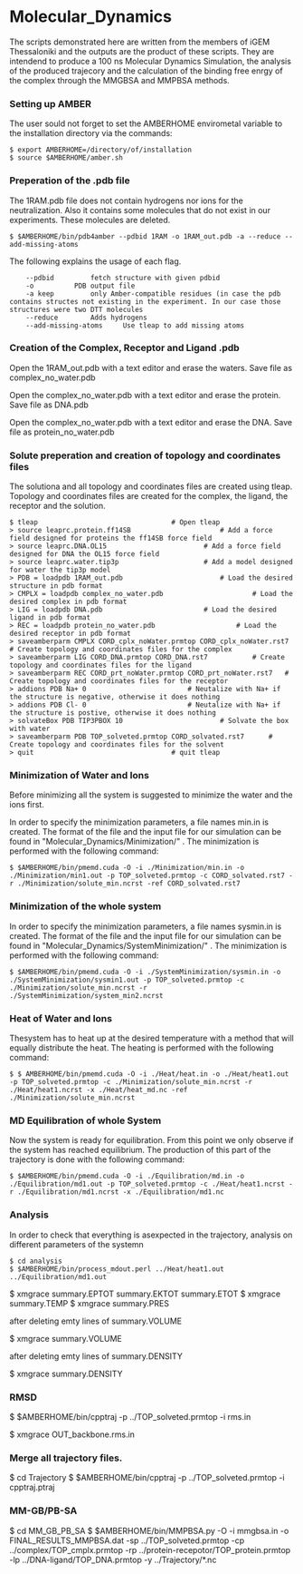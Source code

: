 # Molecular_Dynamics

The scripts demonstrated here are written from the members of iGEM Thessaloniki and the outputs are the product of these scripts. They are intendend to produce a 100 ns Molecular Dynamics Simulation, the analysis of the produced trajecory and the calculation of the binding free enrgy  of the complex through the MMGBSA and MMPBSA methods.

### Setting up AMBER 

The user sould not forget to set the AMBERHOME envirometal variable to the installation directory via the commands:
```
$ export AMBERHOME=/directory/of/installation
$ source $AMBERHOME/amber.sh
```
### Preperation of the .pdb file

The 1RAM.pdb file does not contain hydrogens nor ions for the neutralization. Also it contains some molecules that do not exist in our experiments. These molecules are deleted.

```
$ $AMBERHOME/bin/pdb4amber --pdbid 1RAM -o 1RAM_out.pdb -a --reduce --add-missing-atoms
```
The following explains the usage of each flag.
```
	--pdbid 		fetch structure with given pdbid 
	-o 			PDB output file 
	-a keep 		only Amber-compatible residues (in case the pdb contains structes not existing in the experiment. In our case those structures were two DTT molecules 
	--reduce  		Adds hydrogens
	--add-missing-atoms 	Use tleap to add missing atoms
  ```
### Creation of the Complex, Receptor and Ligand .pdb
  
Open the 1RAM_out.pdb with a text editor and erase the waters. 
Save file as complex_no_water.pdb

Open the complex_no_water.pdb with a text editor and erase the protein. 
Save file as DNA.pdb

Open the complex_no_water.pdb with a text editor and erase the DNA. 
Save file as protein_no_water.pdb

### Solute preperation and creation of topology and coordinates files

The solutiona and all topology and coordinates files are created using tleap. Topology and coordinates files are created for the complex, the ligand, the receptor and the solution.

```
$ tleap									# Open tleap
> source leaprc.protein.ff14SB 						# Add a force field designed for proteins the ff14SB force field
> source leaprc.DNA.OL15						# Add a force field designed for DNA the OL15 force field
> source leaprc.water.tip3p						# Add a model designed for water the tip3p model
> PDB = loadpdb 1RAM_out.pdb						# Load the desired structure in pdb format
> CMPLX = loadpdb complex_no_water.pdb				        # Load the desired complex in pdb format
> LIG = loadpdb DNA.pdb							# Load the desired ligand in pdb format
> REC = loadpdb protein_no_water.pdb					# Load the desired receptor in pdb format
> saveamberparm CMPLX CORD_cplx_noWater.prmtop CORD_cplx_noWater.rst7	# Create topology and coordinates files for the complex
> saveamberparm LIG CORD_DNA.prmtop CORD_DNA.rst7			# Create topology and coordinates files for the ligand
> saveamberparm REC CORD_prt_noWater.prmtop CORD_prt_noWater.rst7	# Create topology and coordinates files for the receptor
> addions PDB Na+ 0							# Neutalize with Na+ if the structure is negative, otherwise it does nothing
> addions PDB Cl- 0							# Neutalize with Na+ if the structure is postive, otherwise it does nothing
> solvateBox PDB TIP3PBOX 10 						# Solvate the box with water 	
> saveamberparm PDB TOP_solveted.prmtop CORD_solvated.rst7		# Create topology and coordinates files for the solvent 
> quit									# quit tleap

```

### Minimization of Water and Ions

Before minimizing all the system is suggested to minimize the water and the ions first.

In order to specify the minimization parameters, a file names min.in is created. The format of the file and the input file for our simulation can be found in "Molecular_Dynamics/Minimization/" . The minimization is performed with the following command: 
```
$ $AMBERHOME/bin/pmemd.cuda -O -i ./Minimization/min.in -o ./Minimization/min1.out -p TOP_solveted.prmtop -c CORD_solvated.rst7 -r ./Minimization/solute_min.ncrst -ref CORD_solvated.rst7
```

### Minimization of the whole system

In order to specify the minimization parameters, a file names sysmin.in is created. The format of the file and the input file for our simulation can be found in "Molecular_Dynamics/SystemMinimization/" . The minimization is performed with the following command: 
```
$ $AMBERHOME/bin/pmemd.cuda -O -i ./SystemMinimization/sysmin.in -o ./SystemMinimization/sysmin1.out -p TOP_solveted.prmtop -c ./Minimization/solute_min.ncrst -r ./SystemMinimization/system_min2.ncrst 
```
### Heat of Water and Ions

Thesystem has to heat up at the desired temperature with a method that will equally distribute the heat. The heating is performed with the following command: 
```
$ $ AMBERHOME/bin/pmemd.cuda -O -i ./Heat/heat.in -o ./Heat/heat1.out -p TOP_solveted.prmtop -c ./Minimization/solute_min.ncrst -r ./Heat/heat1.ncrst -x ./Heat/heat_md.nc -ref ./Minimization/solute_min.ncrst
```
### MD Equilibration of whole System
Now the system is ready for equilibration. From this point we only observe if the system has reached equilibrium. The production of this part of the trajectory is done with the following command:
```
$ $AMBERHOME/bin/pmemd.cuda -O -i ./Equilibration/md.in -o ./Equilibration/md1.out -p TOP_solveted.prmtop -c ./Heat/heat1.ncrst -r ./Equilibration/md1.ncrst -x ./Equilibration/md1.nc
```

### Analysis
In order to check that everything is asexpected in the trajectory, analysis on different parameters of the systemn 
```
$ cd analysis
$ $AMBERHOME/bin/process_mdout.perl ../Heat/heat1.out ../Equilibration/md1.out 
```
$ xmgrace summary.EPTOT summary.EKTOT summary.ETOT 
$ xmgrace summary.TEMP 
$ xmgrace summary.PRES 

after deleting emty lines of summary.VOLUME

$ xmgrace summary.VOLUME

after deleting emty lines of summary.DENSITY

$ xmgrace summary.DENSITY

### RMSD
$ $AMBERHOME/bin/cpptraj -p ../TOP_solveted.prmtop -i rms.in

$ xmgrace OUT_backbone.rms.in

### Merge all trajectory files. 
$ cd Trajectory 
$ $AMBERHOME/bin/cpptraj -p ../TOP_solveted.prmtop -i cpptraj.ptraj

### MM-GB/PB-SA
$ cd MM_GB_PB_SA
$ $AMBERHOME/bin/MMPBSA.py -O -i mmgbsa.in -o FINAL_RESULTS_MMPBSA.dat -sp ../TOP_solveted.prmtop -cp ../complex/TOP_cmplx.prmtop -rp ../protein-recepotor/TOP_protein.prmtop -lp ../DNA-ligand/TOP_DNA.prmtop -y ../Trajectory/*.nc

